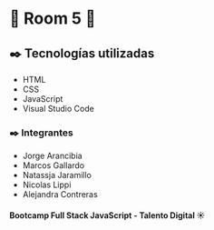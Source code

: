 # :pushpin: Room 5 :pushpin:

## :black_nib: Tecnologías utilizadas 
- HTML
- CSS
- JavaScript
- Visual Studio Code

### :black_nib: Integrantes
- Jorge Arancibia 
- Marcos Gallardo
- Natassja Jaramillo
- Nicolas Lippi
- Alejandra Contreras

#### Bootcamp Full Stack JavaScript - Talento Digital :sunny:
